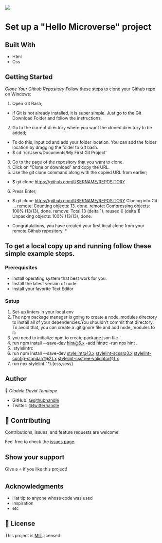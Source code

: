 ![](https://img.shields.io/badge/Microverse-blueviolet)

# Set up a "Hello Microverse" project

## Built With

- Html
- Css

## Getting Started
*Clone Your Github Repository*
Follow these steps to clone your Github repo on Windows:
1. Open Git Bash;
- If Git is not already installed, it is super simple. Just go to the Git Download Folder and follow the instructions.
2. Go to the current directory where you want the cloned directory to be added;
- To do this, input cd and add your folder location. You can add the folder location by dragging the folder to Git bash.
- $ cd '/c/Users/Documents/My First Git Project'
3. Go to the page of the repository that you want to clone.
4. Click on “Clone or download” and copy the URL.
5. Use the git clone command along with the copied URL from earlier;
- $ git clone https://github.com/USERNAME/REPOSITORY
6. Press Enter;
- $ git clone https://github.com/USERNAME/REPOSITORY
Cloning into Git …
remote: Counting objects: 13, done.
remote: Compressing objects: 100% (13/13), done.
remove: Total 13 (delta 1), reused 0 (delta 1)
Unpacking objects: 100% (13/13), done.

* Congratulations, you have created your first local clone from your remote Github repository. *

## To get a local copy up and running follow these simple example steps.

### Prerequisites
- Install operating system that best work for you. 
- Install the latest version of node. 
- Install your favorite Text Editor
### Setup
1. Set-up linters in your local env
2. The npm package manager is going to create a node_modules directory to install all of your dependencies.You shouldn't commit that directory. To avoid that, you can create a .gitignore file and add node_modules to it:
3. you need to initialize npm to create package.json file
4. run npm install --save-dev hint@6.x -add hintrc -run npx hint .
5. .stylelintrc
6. run npm install --save-dev stylelint@13.x stylelint-scss@3.x stylelint-config-standard@21.x stylelint-csstree-validator@1.x
7. run npx stylelint "*/.{css,scss}
## Author

👤 *Oladele David Temitope*

- GitHub: [@githubhandle](https://github.com/daveblaq)
- Twitter: [@twitterhandle](https://twitter.com/davi_codes)

## 🤝 Contributing

Contributions, issues, and feature requests are welcome!

Feel free to check the [issues page](https://github.com/daveblaq/linter-tutorials/issues).

## Show your support

Give a ⭐ if you like this project!

## Acknowledgments

- Hat tip to anyone whose code was used
- Inspiration
- etc

## 📝 License

This project is [MIT](./MIT.md) licensed.